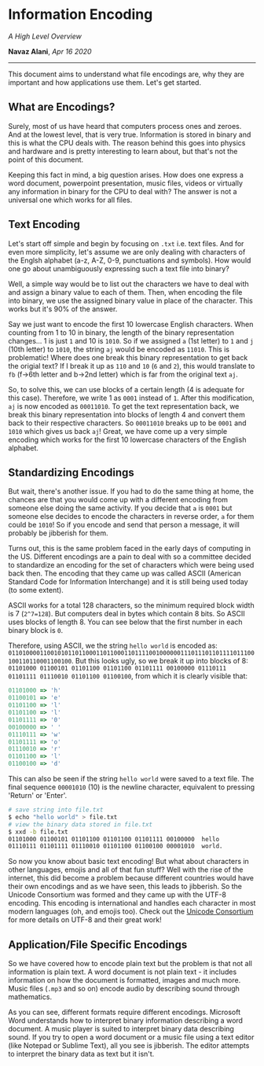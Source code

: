 # Information Encoding
*A High Level Overview*

**Navaz Alani**, *Apr 16 2020*
****

This document aims to understand what file encodings are, why they are important and
how applications use them. Let's get started.

## What are Encodings?

Surely, most of us have heard that computers process ones and zeroes. And at the lowest
level, that is very true. Information is stored in binary and this is what the CPU deals
with. The reason behind this goes into physics and hardware and is pretty interesting to
learn about, but that's not the point of this document.

Keeping this fact in mind, a big question arises. How does one express a word document,
powerpoint presentation, music files, videos or virtually any information in binary for
the CPU to deal with? The answer is not a universal one which works for all files.

## Text Encoding

Let's start off simple and begin by focusing on `.txt` i.e. text files. And for even more
simplicity, let's assume we are only dealing with characters of the Englsh alphabet (a-z, 
A-Z, 0-9, punctuations and symbols). How would one go about unambiguously expressing such
a text file into binary?

Well, a simple way would be to list out the characters we have to deal with and assign a
binary value to each of them. Then, when encoding the file into binary, we use the assigned
binary value in place of the character. This works but it's 90% of the answer.

Say we just want to encode the first 10 lowercase English characters.
When counting from 1 to 10 in binary, the length of the binary representation changes...
1 is just `1` and 10 is `1010`. So if we assigned `a` (1st letter) to `1` and `j` (10th
letter) to `1010`, the string `aj` would be encoded as `11010`. This is problematic! Where
does one break this binary representation to get back the origial text? If I break it up as
`110` and `10` (`6` and `2`), this would translate to `fb` (f->6th letter and b->2nd 
letter) which is far from the original text `aj`. 

So, to solve this, we can use blocks of a certain length (4 is adequate for this case).
Therefore, we write 1 as `0001` instead of `1`. After this modification, `aj` is now
encoded as `00011010`. To get the text representation back, we break this binary
representation into blocks of length 4 and convert them back to their respective characters.
So `00011010` breaks up to be `0001` and `1010` which gives us back `aj`! Great, we have
come up a very simple encoding which works for the first 10 lowercase characters of the
English alphabet.

## Standardizing Encodings

But wait, there's another issue. If you had to do the same thing at home, the chances are
that you would come up with a different encoding from someone else doing the same activity.
If you decide that `a` is `0001` but someone else decides to encode the characters in
reverse order, `a` for them could be `1010`! So if you encode and send that person a
message, it will probably be jibberish for them.

Turns out, this is the same problem faced in the early days of computing in the US.
Different encodings are a pain to deal with so a committee decided to standardize an
encoding for the set of characters which were being used back then. The encoding that
they came up was called ASCII (American Standard Code for Information Interchange)
and it is still being used today (to some extent).

ASCII works for a total 128 characters, so the minimum required block width is 7
(`2^7=128`). But computers deal in bytes which contain 8 bits. So ASCII uses blocks of
length 8. You can see below that the first number in each binary block is `0`.

Therefore, using ASCII, we the string `hello world` is encoded as:
`0110100001100101011011000110110001101111001000000111011101101111011100100110110001100100`.
But this looks ugly, so we break it up into blocks of 8:
`01101000 01100101 01101100 01101100 01101111 00100000 01110111 01101111 01110010 01101100
01100100`,
from which it is clearly visible that:

```rb
01101000 => 'h'
01100101 => 'e'
01101100 => 'l'
01101100 => 'l'
01101111 => '0'
00100000 => ' '
01110111 => 'w'
01101111 => 'o'
01110010 => 'r'
01101100 => 'l'
01100100 => 'd'
```

This can also be seen if the string `hello world` were saved to a text file. The final
sequence `00001010` (10) is the newline character, equivalent to pressing 'Return' or 
'Enter'.

```bash
# save string into file.txt
$ echo "hello world" > file.txt
# view the binary data stored in file.txt
$ xxd -b file.txt
01101000 01100101 01101100 01101100 01101111 00100000  hello 
01110111 01101111 01110010 01101100 01100100 00001010  world.
```

So now you know about basic text encoding! But what about characters in other languages,
emojis and all of that fun stuff? Well with the rise of the internet, this did become a
problem because different countries would have their own encodings and as we have
seen, this leads to jibberish. So the Unicode Consortium was formed and they came up with
the UTF-8 encoding. This encoding is international and handles each character in most modern
languages (oh, and emojis too). Check out the 
[Unicode Consortium](https://home.unicode.org/) 
for more details on UTF-8 and their great work!

## Application/File Specific Encodings

So we have covered how to encode plain text but the problem is that not all information is
plain text. A word document is not plain text - it includes information on how the
document is formatted, images and much more. Music files (`.mp3` and so on) encode audio by
describing sound through mathematics.

As you can see, different formats require different encodings. Microsoft Word understands
how to interpret binary information describing a word document. A music player is suited to
interpret binary data describing sound. If you try to open a word document or a music file
using a text editor (like Notepad or Sublime Text), all you see is jibberish. The editor
attempts to interpret the binary data as text but it isn't.
